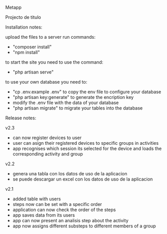 Metapp

Projecto de titulo

Installation notes:

upload the files to a server
run commands:
- "composer install"
- "npm install"

to start the site you need to use the command:
- "php artisan serve"

to use your own database you need to:
- "cp .env.example .env" to copy the env file to configure your database
- "php artisan key:generate" to generate the encription key
- modify the .env file with the data of your database
- "php artisan migrate" to migrate your tables into the database


Release notes:

v2.3
- can now register devices to user
- user can asign their registered devices to specific groups in activities
- app recognises which session its selected for the device and loads the corresponding activity and group

v2.2
- genera una tabla con los datos de uso de la aplicacion
- se puede descargar un excel con los datos de uso de la aplicacion

v2.1
- added table with users
- steps now can be set with a specific order
- application can now check the order of the steps
- app saves data from its users
- app can now present an analisis step about the activity
- app now assigns different substeps to different members of a group